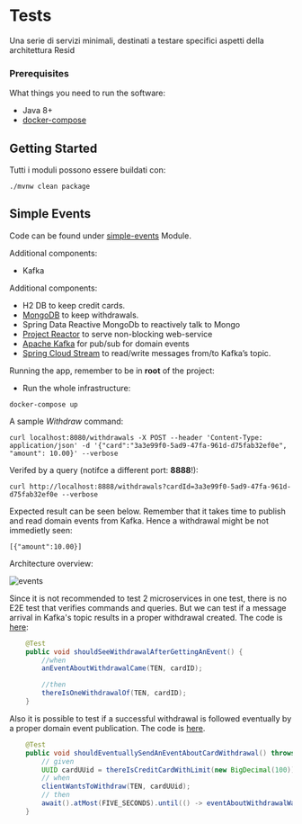 # Tests

Una serie di servizi minimali, destinati a testare specifici aspetti della architettura Resid

### Prerequisites

What things you need to run the software:

-   Java 8+
-   [docker-compose](https://docs.docker.com/compose/)

## Getting Started

Tutti i moduli possono essere buildati con:

```
./mvnw clean package
```

## Simple Events

Code can be found under [simple-events](simple-events) Module.

Additional components:

-   Kafka

Additional components:

-   H2 DB to keep credit cards.
-   [MongoDB](https://www.mongodb.com/what-is-mongodb) to keep withdrawals.
-   Spring Data Reactive MongoDb to reactively talk to Mongo
-   [Project Reactor](http://projectreactor.io) to serve non-blocking web-service
-   [Apache Kafka](https://kafka.apache.org) for pub/sub for domain events
-   [Spring Cloud Stream](https://cloud.spring.io/spring-cloud-stream/) to read/write messages from/to Kafka’s topic.

Running the app, remember to be in **root** of the project:

-   Run the whole infrastructure:

```
docker-compose up
```

A sample _Withdraw_ command:

```
curl localhost:8080/withdrawals -X POST --header 'Content-Type: application/json' -d '{"card":"3a3e99f0-5ad9-47fa-961d-d75fab32ef0e", "amount": 10.00}' --verbose
```

Verifed by a query (notifce a different port: **8888**!):

```
curl http://localhost:8888/withdrawals?cardId=3a3e99f0-5ad9-47fa-961d-d75fab32ef0e --verbose
```

Expected result can be seen below. Remember that it takes time to publish and read domain events from Kafka. Hence a withdrawal might be not immedietly seen:

```
[{"amount":10.00}]
```

Architecture overview:

![events](https://github.com/ddd-by-examples/all-things-cqrs/blob/master/events.jpg)

Since it is not recommended to test 2 microservices in one test, there is no E2E test that verifies commands and queries. But we can test if a message arrival in Kafka's topic results in a proper withdrawal created. The code is [here](https://github.com/ddd-by-examples/all-things-cqrs/blob/master/with-events/with-events-sink/src/test/java/io/dddbyexamples/cqrs/sink/ReadModelUpdaterTest.java):

```java
    @Test
    public void shouldSeeWithdrawalAfterGettingAnEvent() {
        //when
        anEventAboutWithdrawalCame(TEN, cardID);

        //then
        thereIsOneWithdrawalOf(TEN, cardID);
    }
```

Also it is possible to test if a successful withdrawal is followed eventually by a proper domain event publication. The code is [here](https://github.com/ddd-by-examples/all-things-cqrs/blob/master/with-events/with-events-source/src/test/java/io/dddbyexamples/cqrs/EventsPublishingTest.java).

```java
    @Test
    public void shouldEventuallySendAnEventAboutCardWithdrawal() throws IOException {
        // given
        UUID cardUUid = thereIsCreditCardWithLimit(new BigDecimal(100));
        // when
        clientWantsToWithdraw(TEN, cardUUid);
        // then
        await().atMost(FIVE_SECONDS).until(() -> eventAboutWithdrawalWasSent(TEN, cardUUid));
    }
```
